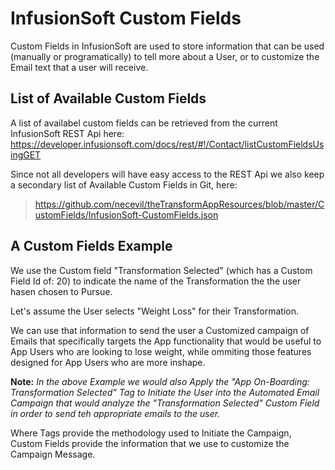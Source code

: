 InfusionSoft Custom Fields
=====
Custom Fields in InfusionSoft are used to store information that can be used (manually or programatically) to tell more about a User, or to customize the Email text that a user will receive.

List of Available Custom Fields
-----
A list of availabel custom fields can be retrieved from the current InfusionSoft REST Api here: https://developer.infusionsoft.com/docs/rest/#!/Contact/listCustomFieldsUsingGET

Since not all developers will have easy access to the REST Api we also keep a secondary list of Available Custom Fields in Git, here: 

>https://github.com/necevil/theTransformAppResources/blob/master/CustomFields/InfusionSoft-CustomFields.json

A Custom Fields Example
----
We use the Custom field "Transformation Selected" (which has a Custom Field Id of: 20) to indicate the name of the Transformation the the user hasen chosen to Pursue.

Let's assume the User selects "Weight Loss" for their Transformation.

We can use that information to send the user a Customized campaign of Emails that specifically targets the App functionality that would be useful to App Users who are looking to lose weight, while ommiting those features designed for App Users who are more inshape.

**Note:** *In the above Example we would also Apply the "App On-Boarding: Transformation Selected" Tag to Initiate the User into the Automated Email Campaign that would analyze the "Transformation Selected" Custom Field in order to send teh appropriate emails to the user.*

Where Tags provide the methodology used to Initiate the Campaign, Custom Fields provide the information that we use to customize the Campaign Message.